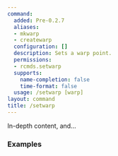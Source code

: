```yaml
---
command:
  added: Pre-0.2.7
  aliases:
  - mkwarp
  - createwarp
  configuration: []
  description: Sets a warp point.
  permissions:
  - rcmds.setwarp
  supports:
    name-completion: false
    time-format: false
  usage: /setwarp [warp]
layout: command
title: /setwarp
---
```


In-depth content, and...

### Examples

